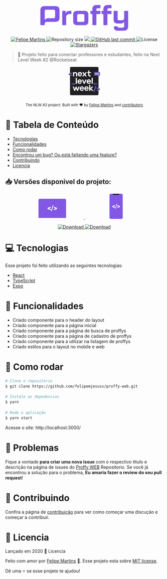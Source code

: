 <p align="center">
   <img src="./.github/logo.png" alt="Proffy" width="280"/>
</p>

<p align="center">	
   <a href="https://www.linkedin.com/in/felipemjesuss/">
      <img alt="Felipe Martins" src="https://img.shields.io/badge/-FelipeMartins-8257E5?style=flat&logo=Linkedin&logoColor=white" />
   </a>
  <img alt="Repository size" src="https://img.shields.io/github/repo-size/felipemjesuss/proffy-web?color=774DD6">

  <a aria-label="Completed" href="https://nextlevelweek.com/episodios/omnistack/edicao/2">
    <img src="https://img.shields.io/badge/Proffy-NLW 2.0-8257E5?logo=data:image/png;base64,iVBORw0KGgoAAAANSUhEUgAAABAAAAAQCAMAAAAoLQ9TAAAALVBMVEVHcExxWsF0XMJzXMJxWcFsUsD///9jRrzY0u6Xh9Gsn9n39fyMecy0qd2bjNJWBT0WAAAABHRSTlMA2Do606wF2QAAAGlJREFUGJVdj1cWwCAIBLEsRU3uf9xobDH8+GZwUYi8i6ucJwrxKE+7D0G9Q4vlYqtmCSjndr4CgCgzlyFgfKfKCVO0LrPKjmiqMxGXkJwNnXskqWG+1oSM+BSwD8f29YLNjvx/OQrn+g99oQSoNmt3PgAAAABJRU5ErkJggg=="></img>
  </a>
  <a href="https://github.com/felipemjesuss/proffy-web/commits/master">
    <img alt="GitHub last commit" src="https://img.shields.io/github/last-commit/felipemjesuss/proffy-web?color=774DD6">
  </a> 
  <img alt="License" src="https://img.shields.io/badge/license-MIT-8257E5">
  <a href="https://github.com/felipemjesuss/proffy-web/stargazers">
    <img alt="Stargazers" src="https://img.shields.io/github/stars/felipemjesuss/proffy-web?color=8257E5&logo=github">
  </a>
</p>

> :rocket: Projeto feito para conectar professores e estudantes, feito na Next Level Week #2 @Rocketseat

<div align="center">
  <p>
  <img src="./.github/nlw2.svg" alt="Next Level Week #2" width="100"/>
  </p>
  <sub>The NLW #2 project. Built with ❤︎ by
    <a href="https://github.com/felipemjsuess">Felipe Martins</a> and
    <a href="https://github.com/felipemjsuess/proffy-web/graphs/contributors">
      contributors
    </a>
  </sub>
</div>

# :pushpin: Tabela de Conteúdo

* [Tecnologias](#computer-tecnologias)
* [Funcionalidades](#rocket-funcionalidades)
* [Como rodar](#construction_worker-como-rodar)
* [Encontrou um bug? Ou está faltando uma feature?](#bug-problemas)
* [Contribuindo](#tada-contribuindo)
* [Licencia](#closed_book-licencia)

<h2 align="left"> 📥 Versões disponivel do projeto: </h2>
<p align="center">
    <a title="Versão Web" alt="Versão Web" href="https://github.com/felipemjesuss/proffy-web">
        <svg width="200" height="64" viewBox="0 0 106 64" fill="none"><path d="M97 61V4.207a4.32 4.32 0 00-1.172-2.975A3.903 3.903 0 0093 0H13c-1.06 0-2.078.443-2.828 1.232A4.32 4.32 0 009 4.207V61h88z" fill="#8257E6"></path><path d="M0 61h106v1.5c0 .398-.385.78-1.071 1.06-.685.282-1.615.44-2.584.44H3.655c-.97 0-1.899-.158-2.584-.44C.385 63.28 0 62.899 0 62.5V61zM41.733 30.643l6.06 2.095v3.495L38 32.135v-3.029l9.793-4.098v3.483l-6.06 2.152zM51.383 39h-2.648l5.506-18H56.9l-5.517 18zM64.289 30.61l-6.027-2.107v-3.484L68 29.118v3.028l-9.738 4.099V32.76l6.027-2.152z" fill="#fff"></path></svg>
    </a>
   <a title="Versão App" alt="Versão App" href="https://github.com/felipemjesuss/proffy-app">
       <svg width="200" height="80" viewBox="0 0 43 80" fill="none"><path d="M38.384 80H3.838C1.718 80 0 78.115 0 75.79V4.21C0 1.886 1.718 0 3.838 0h34.546c2.12 0 3.838 1.885 3.838 4.21v71.58c0 2.325-1.718 4.21-3.838 4.21z" fill="#8257E6"></path><path d="M10 0h21.273v.273a3 3 0 01-3 3H13a3 3 0 01-3-3V0z" fill="#121214"></path><path d="M11.93 40.556l4.938 1.81v3.02l-7.98-3.541v-2.617l7.98-3.542v3.01l-4.937 1.86zM19.793 47.778h-2.157l4.486-15.556h2.166l-4.495 15.556zM30.31 40.526l-4.911-1.82v-3.01l7.934 3.541v2.618L25.4 45.397v-3.011l4.91-1.86z" fill="#fff"></path></svg>
    </a>
</p>
<p align="center">
    <a title="Versão Web" href="https://github.com/felipemjesuss/proffy-web">
        <img alt="Download" src="https://img.shields.io/badge/Versão Web-black?style=flat-square&logo=github&logoColor=red" width="200px" />
    </a>
    <a title="Versão App" href="https://github.com/felipemjesuss/proffy-app">
        <img alt="Download" src="https://img.shields.io/badge/Versão App-black?style=flat-square&logo=github&logoColor=red" width="195px"/>
    </a>
</p>

# :computer: Tecnologias
Esse projeto foi feito utilizando as seguintes tecnologias:
<ul>
  <li><a href="https://reactjs.org/">React</a></li>
  <li><a href="https://www.typescriptlang.org/">TypeScript</a></li>
  <li><a href="https://docs.expo.io/">Expo</a></li>
</ul>

# :rocket: Funcionalidades

* Criado componente para o header do layout
* Criado componente para a página inicial
* Criado componente para a página de busca de proffys
* Criado componente para a página de cadastro de proffys
* Criado componente para a utilizar na listagem de proffys
* Criado estilos para o layout no mobile e web


# :construction_worker: Como rodar
```bash
# Clone o repositorio
$ git clone https://github.com/felipemjesuss/proffy-web.git

# Instale as depedencias
$ yarn

# Rode a aplicação
$ yarn start
```
Acesse o site: http://localhost:3000/

# :bug: Problemas

Fique a vontade **para criar uma nova issue** com o respectivo titulo e descrição na página de issues do [Proffy WEB](https://github.com/felipemjesuss/proffy-web/issues) Repositorio. Se você já encontrou a solução para o problema, **Eu amaria fazer o review do seu pull request**!

# :tada: Contribuindo

Confira a página de [contribuição](https://github.com/felipemjesuss/proffy-web/blob/master/CONTRIBUTING.md) para ver como começar uma discução e começar a contribuir.

# :closed_book: Licencia

Lançado em 2020 :closed_book: Licencia

Feito com amor por [Felipe Martins](https://github.com/felipemjesuss) 🚀.
Esse projeto esta sobre [MIT license](https://github.com/felipemjesuss/proffy-web/master/LICENSE).


Dê uma ⭐️ se esse projeto te ajudou!
